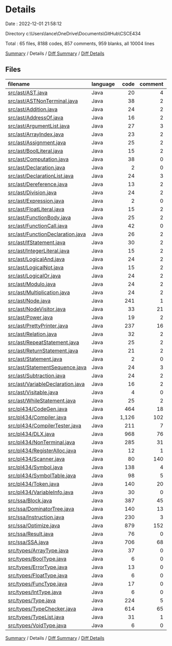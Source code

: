 # Details

Date : 2022-12-01 21:58:12

Directory c:\\Users\\lance\\OneDrive\\Documents\\GitHub\\CSCE434

Total : 65 files,  8188 codes, 857 comments, 959 blanks, all 10004 lines

[Summary](results.md) / Details / [Diff Summary](diff.md) / [Diff Details](diff-details.md)

## Files
| filename | language | code | comment | blank | total |
| :--- | :--- | ---: | ---: | ---: | ---: |
| [src/ast/AST.java](/src/ast/AST.java) | Java | 20 | 4 | 7 | 31 |
| [src/ast/ASTNonTerminal.java](/src/ast/ASTNonTerminal.java) | Java | 38 | 2 | 14 | 54 |
| [src/ast/Addition.java](/src/ast/Addition.java) | Java | 24 | 2 | 7 | 33 |
| [src/ast/AddressOf.java](/src/ast/AddressOf.java) | Java | 16 | 2 | 7 | 25 |
| [src/ast/ArgumentList.java](/src/ast/ArgumentList.java) | Java | 27 | 3 | 9 | 39 |
| [src/ast/ArrayIndex.java](/src/ast/ArrayIndex.java) | Java | 23 | 2 | 3 | 28 |
| [src/ast/Assignment.java](/src/ast/Assignment.java) | Java | 25 | 2 | 7 | 34 |
| [src/ast/BoolLiteral.java](/src/ast/BoolLiteral.java) | Java | 15 | 2 | 6 | 23 |
| [src/ast/Computation.java](/src/ast/Computation.java) | Java | 38 | 0 | 10 | 48 |
| [src/ast/Declaration.java](/src/ast/Declaration.java) | Java | 2 | 0 | 2 | 4 |
| [src/ast/DeclarationList.java](/src/ast/DeclarationList.java) | Java | 24 | 3 | 9 | 36 |
| [src/ast/Dereference.java](/src/ast/Dereference.java) | Java | 13 | 2 | 6 | 21 |
| [src/ast/Division.java](/src/ast/Division.java) | Java | 24 | 2 | 7 | 33 |
| [src/ast/Expression.java](/src/ast/Expression.java) | Java | 2 | 0 | 2 | 4 |
| [src/ast/FloatLiteral.java](/src/ast/FloatLiteral.java) | Java | 15 | 2 | 6 | 23 |
| [src/ast/FunctionBody.java](/src/ast/FunctionBody.java) | Java | 25 | 2 | 7 | 34 |
| [src/ast/FunctionCall.java](/src/ast/FunctionCall.java) | Java | 42 | 0 | 9 | 51 |
| [src/ast/FunctionDeclaration.java](/src/ast/FunctionDeclaration.java) | Java | 26 | 2 | 8 | 36 |
| [src/ast/IfStatement.java](/src/ast/IfStatement.java) | Java | 30 | 2 | 8 | 40 |
| [src/ast/IntegerLiteral.java](/src/ast/IntegerLiteral.java) | Java | 15 | 2 | 6 | 23 |
| [src/ast/LogicalAnd.java](/src/ast/LogicalAnd.java) | Java | 24 | 2 | 7 | 33 |
| [src/ast/LogicalNot.java](/src/ast/LogicalNot.java) | Java | 15 | 2 | 6 | 23 |
| [src/ast/LogicalOr.java](/src/ast/LogicalOr.java) | Java | 24 | 2 | 7 | 33 |
| [src/ast/Modulo.java](/src/ast/Modulo.java) | Java | 24 | 2 | 7 | 33 |
| [src/ast/Multiplication.java](/src/ast/Multiplication.java) | Java | 24 | 2 | 7 | 33 |
| [src/ast/Node.java](/src/ast/Node.java) | Java | 241 | 1 | 12 | 254 |
| [src/ast/NodeVisitor.java](/src/ast/NodeVisitor.java) | Java | 33 | 21 | 31 | 85 |
| [src/ast/Power.java](/src/ast/Power.java) | Java | 19 | 2 | 7 | 28 |
| [src/ast/PrettyPrinter.java](/src/ast/PrettyPrinter.java) | Java | 237 | 16 | 35 | 288 |
| [src/ast/Relation.java](/src/ast/Relation.java) | Java | 32 | 2 | 9 | 43 |
| [src/ast/RepeatStatement.java](/src/ast/RepeatStatement.java) | Java | 25 | 2 | 7 | 34 |
| [src/ast/ReturnStatement.java](/src/ast/ReturnStatement.java) | Java | 21 | 2 | 8 | 31 |
| [src/ast/Statement.java](/src/ast/Statement.java) | Java | 2 | 0 | 2 | 4 |
| [src/ast/StatementSequence.java](/src/ast/StatementSequence.java) | Java | 24 | 3 | 9 | 36 |
| [src/ast/Subtraction.java](/src/ast/Subtraction.java) | Java | 24 | 2 | 7 | 33 |
| [src/ast/VariableDeclaration.java](/src/ast/VariableDeclaration.java) | Java | 16 | 2 | 7 | 25 |
| [src/ast/Visitable.java](/src/ast/Visitable.java) | Java | 4 | 0 | 2 | 6 |
| [src/ast/WhileStatement.java](/src/ast/WhileStatement.java) | Java | 25 | 2 | 7 | 34 |
| [src/pl434/CodeGen.java](/src/pl434/CodeGen.java) | Java | 464 | 18 | 30 | 512 |
| [src/pl434/Compiler.java](/src/pl434/Compiler.java) | Java | 1,126 | 102 | 117 | 1,345 |
| [src/pl434/CompilerTester.java](/src/pl434/CompilerTester.java) | Java | 211 | 7 | 24 | 242 |
| [src/pl434/DLX.java](/src/pl434/DLX.java) | Java | 968 | 76 | 63 | 1,107 |
| [src/pl434/NonTerminal.java](/src/pl434/NonTerminal.java) | Java | 285 | 31 | 46 | 362 |
| [src/pl434/RegisterAlloc.java](/src/pl434/RegisterAlloc.java) | Java | 12 | 1 | 5 | 18 |
| [src/pl434/Scanner.java](/src/pl434/Scanner.java) | Java | 80 | 140 | 9 | 229 |
| [src/pl434/Symbol.java](/src/pl434/Symbol.java) | Java | 138 | 4 | 19 | 161 |
| [src/pl434/SymbolTable.java](/src/pl434/SymbolTable.java) | Java | 98 | 5 | 18 | 121 |
| [src/pl434/Token.java](/src/pl434/Token.java) | Java | 140 | 20 | 39 | 199 |
| [src/pl434/VariableInfo.java](/src/pl434/VariableInfo.java) | Java | 30 | 0 | 7 | 37 |
| [src/ssa/Block.java](/src/ssa/Block.java) | Java | 387 | 45 | 19 | 451 |
| [src/ssa/DominatorTree.java](/src/ssa/DominatorTree.java) | Java | 140 | 13 | 15 | 168 |
| [src/ssa/Instruction.java](/src/ssa/Instruction.java) | Java | 230 | 3 | 15 | 248 |
| [src/ssa/Optimize.java](/src/ssa/Optimize.java) | Java | 879 | 152 | 39 | 1,070 |
| [src/ssa/Result.java](/src/ssa/Result.java) | Java | 76 | 0 | 10 | 86 |
| [src/ssa/SSA.java](/src/ssa/SSA.java) | Java | 706 | 68 | 66 | 840 |
| [src/types/ArrayType.java](/src/types/ArrayType.java) | Java | 37 | 0 | 10 | 47 |
| [src/types/BoolType.java](/src/types/BoolType.java) | Java | 6 | 0 | 3 | 9 |
| [src/types/ErrorType.java](/src/types/ErrorType.java) | Java | 13 | 0 | 5 | 18 |
| [src/types/FloatType.java](/src/types/FloatType.java) | Java | 6 | 0 | 3 | 9 |
| [src/types/FuncType.java](/src/types/FuncType.java) | Java | 17 | 0 | 7 | 24 |
| [src/types/IntType.java](/src/types/IntType.java) | Java | 6 | 0 | 3 | 9 |
| [src/types/Type.java](/src/types/Type.java) | Java | 224 | 5 | 17 | 246 |
| [src/types/TypeChecker.java](/src/types/TypeChecker.java) | Java | 614 | 65 | 40 | 719 |
| [src/types/TypeList.java](/src/types/TypeList.java) | Java | 31 | 1 | 10 | 42 |
| [src/types/VoidType.java](/src/types/VoidType.java) | Java | 6 | 0 | 3 | 9 |

[Summary](results.md) / Details / [Diff Summary](diff.md) / [Diff Details](diff-details.md)
